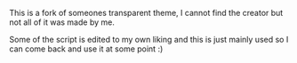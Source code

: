 This is a fork of someones transparent theme, I cannot find the creator but not all of it was made by me.

Some of the script is edited to my own liking and this is just mainly used so I can come back and use it at some point :)
